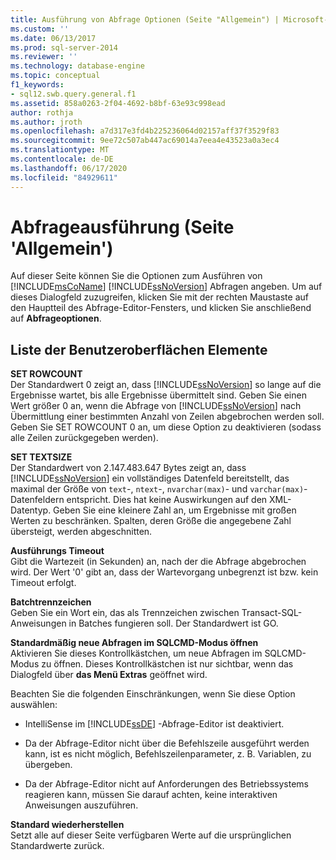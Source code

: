 ```yaml
---
title: Ausführung von Abfrage Optionen (Seite "Allgemein") | Microsoft-Dokumentation
ms.custom: ''
ms.date: 06/13/2017
ms.prod: sql-server-2014
ms.reviewer: ''
ms.technology: database-engine
ms.topic: conceptual
f1_keywords:
- sql12.swb.query.general.f1
ms.assetid: 858a0263-2f04-4692-b8bf-63e93c998ead
author: rothja
ms.author: jroth
ms.openlocfilehash: a7d317e3fd4b225236064d02157aff37f3529f83
ms.sourcegitcommit: 9ee72c507ab447ac69014a7eea4e43523a0a3ec4
ms.translationtype: MT
ms.contentlocale: de-DE
ms.lasthandoff: 06/17/2020
ms.locfileid: "84929611"
---
```

# <a name="query-options-execution-general-page"></a>Abfrageausführung (Seite 'Allgemein')
  Auf dieser Seite können Sie die Optionen zum Ausführen von [!INCLUDE[msCoName](../includes/msconame-md.md)] [!INCLUDE[ssNoVersion](../includes/ssnoversion-md.md)] Abfragen angeben. Um auf dieses Dialogfeld zuzugreifen, klicken Sie mit der rechten Maustaste auf den Hauptteil des Abfrage-Editor-Fensters, und klicken Sie anschließend auf **Abfrageoptionen**.  
  
## <a name="ui-element-list"></a>Liste der Benutzeroberflächen Elemente  
 **SET ROWCOUNT**  
 Der Standardwert 0 zeigt an, dass [!INCLUDE[ssNoVersion](../includes/ssnoversion-md.md)] so lange auf die Ergebnisse wartet, bis alle Ergebnisse übermittelt sind. Geben Sie einen Wert größer 0 an, wenn die Abfrage von [!INCLUDE[ssNoVersion](../includes/ssnoversion-md.md)] nach Übermittlung einer bestimmten Anzahl von Zeilen abgebrochen werden soll. Geben Sie SET ROWCOUNT 0 an, um diese Option zu deaktivieren (sodass alle Zeilen zurückgegeben werden).  
  
 **SET TEXTSIZE**  
 Der Standardwert von 2.147.483.647 Bytes zeigt an, dass [!INCLUDE[ssNoVersion](../includes/ssnoversion-md.md)] ein vollständiges Datenfeld bereitstellt, das maximal der Größe von `text`-, `ntext`-, `nvarchar(max)`- und `varchar(max)`-Datenfeldern entspricht. Dies hat keine Auswirkungen auf den XML-Datentyp. Geben Sie eine kleinere Zahl an, um Ergebnisse mit großen Werten zu beschränken. Spalten, deren Größe die angegebene Zahl übersteigt, werden abgeschnitten.  
  
 **Ausführungs Timeout**  
 Gibt die Wartezeit (in Sekunden) an, nach der die Abfrage abgebrochen wird. Der Wert '0' gibt an, dass der Wartevorgang unbegrenzt ist bzw. kein Timeout erfolgt.  
  
 **Batchtrennzeichen**  
 Geben Sie ein Wort ein, das als Trennzeichen zwischen Transact-SQL-Anweisungen in Batches fungieren soll. Der Standardwert ist GO.  
  
 **Standardmäßig neue Abfragen im SQLCMD-Modus öffnen**  
 Aktivieren Sie dieses Kontrollkästchen, um neue Abfragen im SQLCMD-Modus zu öffnen. Dieses Kontrollkästchen ist nur sichtbar, wenn das Dialogfeld über **das Menü Extras** geöffnet wird.  
  
 Beachten Sie die folgenden Einschränkungen, wenn Sie diese Option auswählen:  
  
-   IntelliSense im [!INCLUDE[ssDE](../includes/ssde-md.md)] -Abfrage-Editor ist deaktiviert.  
  
-   Da der Abfrage-Editor nicht über die Befehlszeile ausgeführt werden kann, ist es nicht möglich, Befehlszeilenparameter, z. B. Variablen, zu übergeben.  
  
-   Da der Abfrage-Editor nicht auf Anforderungen des Betriebssystems reagieren kann, müssen Sie darauf achten, keine interaktiven Anweisungen auszuführen.  
  
 **Standard wiederherstellen**  
 Setzt alle auf dieser Seite verfügbaren Werte auf die ursprünglichen Standardwerte zurück.  
  
  
